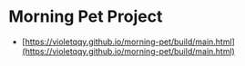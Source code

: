 # Morning Pet Project

* [https://violetqqy.github.io/morning-pet/build/main.html](https://violetqqy.github.io/morning-pet/build/main.html)